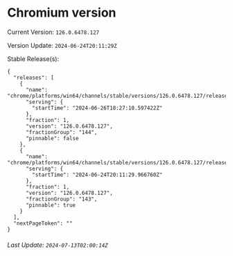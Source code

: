 # Chromium version

Current Version: `126.0.6478.127`

Version Update: `2024-06-24T20:11:29Z`

Stable Release(s):
```
{
  "releases": [
    {
      "name": "chrome/platforms/win64/channels/stable/versions/126.0.6478.127/releases/1719426430",
      "serving": {
        "startTime": "2024-06-26T18:27:10.597422Z"
      },
      "fraction": 1,
      "version": "126.0.6478.127",
      "fractionGroup": "144",
      "pinnable": false
    },
    {
      "name": "chrome/platforms/win64/channels/stable/versions/126.0.6478.127/releases/1719259889",
      "serving": {
        "startTime": "2024-06-24T20:11:29.966760Z"
      },
      "fraction": 1,
      "version": "126.0.6478.127",
      "fractionGroup": "143",
      "pinnable": true
    }
  ],
  "nextPageToken": ""
}
```

###### Last Update: `2024-07-13T02:00:14Z`
        